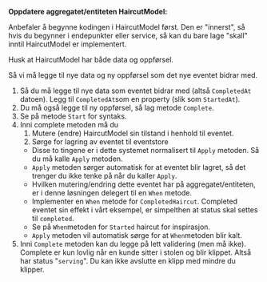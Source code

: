 **Oppdatere aggregatet/entiteten HaircutModel:**

Anbefaler å begynne kodingen i HaircutModel først.  Den er "innerst", så hvis du begynner i endepunkter eller service, så kan du bare lage "skall" inntil HaircutModel er implementert.

Husk at HaircutModel har både data og oppførsel.

Så vi må legge til nye data og ny oppførsel som det nye eventet bidrar med.
1. Så du må legge til nye data som eventet bidrar med (altså `CompletedAt` datoen). Legg til `CompletedAt`som en property (slik som `StartedAt`).
2. Du må også legge til ny oppførsel, så lag metode `Complete`. 
3. Se på metode `Start` for syntaks.
4. Inni complete metoden må du 
    1. Mutere (endre) HaircutModel sin tilstand i henhold til eventet.
    2. Sørge for lagring av eventet til eventstore
    - Disse to tingene er i dette systemet normalisert til `Apply` metoden. Så du må kalle `Apply` metoden.
    - `Apply` metoden sørger automatisk for at eventet blir lagret, så det trenger du ikke tenke på når du kaller `Apply`.
    - Hvilken mutering/endring dette eventet har på aggregatet/entiteten, er i denne løsningen delegert til en `When` metode.
    - Implementer en `When` metode for `CompletedHaircut`. Completed eventet sin effekt i vårt eksempel, er simpelthen at status skal settes til `completed`.
    - Se på `When`metoden for `Started` haircut for inspirasjon.
    - `Apply` metoden vil automatisk sørge for at `When`metoden blir kalt.
5. Inni `Complete` metoden kan du legge på lett validering (men må ikke). Complete er kun lovlig når en kunde sitter i stolen og blir klippet. Altså har status "`serving`".  Du kan ikke avslutte en klipp med mindre du klipper.
